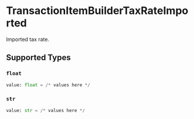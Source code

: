 # TransactionItemBuilderTaxRateImported

Imported tax rate.


## Supported Types

### `float`

```python
value: float = /* values here */
```

### `str`

```python
value: str = /* values here */
```

